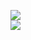 [![](https://img.shields.io/badge/Made%20With-Github%20Spray-lightgrey.svg?style=for-the-badge&logo=github)](https://github.com/Annihil/github-spray#16098)  
[![](https://i.imgur.com/2DrTn0Z.gif)](https://github.com/Annihil/github-spray)